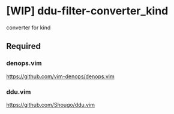 # [WIP] ddu-filter-converter_kind

converter for kind

## Required

### denops.vim

https://github.com/vim-denops/denops.vim

### ddu.vim

https://github.com/Shougo/ddu.vim
